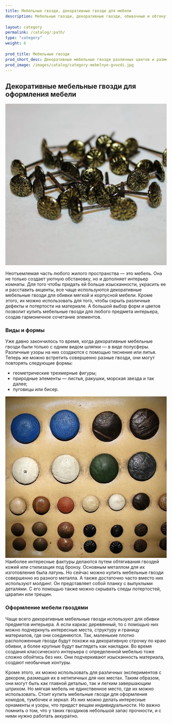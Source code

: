 ```yaml
---
title: Мебельные гвозди, декоративные гвозди для мебели
description: Мебельные гвозди, декоративные гвозди, обивочные и обтянутые кожей купить с доставкой по Москве

layout: category
permalink: /catalog/:path/
type: "category"
weight: 6

prod_title: Мебельные гвозди
prod_short_desc: Декоративные мебельные гвозди различных цветов и размеров. Классические мебельные гвозди, крашенные, обтянутые кожей и другие. Мебельные молдинги.
prod_image: /images/catalog/category-mebelnye-gvozdi.jpg
---
```

## Декоративные мебельные гвозди для оформления мебели
<img class="image right" src="/images/mebelnye-gvozdi-dekorativnye.jpg" alt="Декоративные мебельные гвозди купить в розницу"/>

Неотъемлемая часть любого жилого пространства — это мебель. Она не только создает уютную обстановку, но и дополняет интерьер комнаты. Для того чтобы придать ей больше изысканности, украсить ее и расставить акценты, все чаще используются декоративные мебельные гвозди для обивки мягкой и корпусной мебели. Кроме этого, их можно использовать для того, чтобы скрыть различные дефекты и потертости на материале. А большой выбор форм и цветов позволит купить мебельные гвозди для любого предмета интерьера, создав гармоничное сочетание элементов.

### Виды и формы

Уже давно закончилось то время, когда декоративные мебельные гвозди были только с одним видом шляпки — в виде полусферы. Различные узоры на них создаются с помощью тиснения или литья. Теперь же можно встретить совершенно разные гвозди, они могут повторять следующие формы:

- геометрические трехмерные фигуры;
- природные элементы — листья, ракушки, морская звезда и так далее;
- пуговицы или бисер.

<img class="image left" src="/images/gvozdi-kozhannye-dlya-mebeli.jpg" alt="Кожанные гвозди для мебели"/>
Наиболее интересные фактуры делаются путем обтягивания гвоздей кожей или стилизация под бронзу. Основным металлом для их изготовления была латунь. Но сейчас можно купить мебельные гвозди совершенно из разного металла. А также достаточно часто вместо них используют молдинг. Он представляет собой планку с выпуклыми деталями. С его помощью также можно скрывать следы потертостей, царапин или трещин.

### Оформление мебели гвоздями

Чаще всего декоративные мебельные гвозди используют для обивки предметов интерьера. А если каркас деревянный, то с помощью них можно подчеркнуть интересные места, структуру и границу материалов, где они соединяются. Так, маленькие плотно расположенные гвозди будут похожи на декоративную строчку по краю обивки, а более крупные будут выглядеть как накладки. Во время создания классического интерьера с определенной мебелью тоже сложно обойтись без них. Они подчеркивают изысканность материала, создают необычные контуры.

Кроме этого, их можно использовать для различных экспериментов с декором, размещая их в нетипичных для них местах. Таким образом, они могут быть как главной деталью, так и легким завершающим штрихом. Но мягкая мебель не единственное место, где их можно использовать. Стоит купить мебельные гвозди для оформления комодов, тумбочек и зеркал. Из них можно делать интересные орнаменты и узоры, что придаст вещам индивидуальности. Но важно помнить о том, что у таких гвоздиков небольшой запас прочности, и с ними нужно работать аккуратно.
